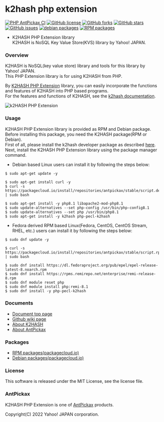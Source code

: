 k2hash php extension
====================
[![PHP AntPickax CI](https://github.com/yahoojapan/k2hash_phpext/workflows/PHP%20AntPickax%20CI/badge.svg)](https://github.com/yahoojapan/k2hash_phpext/actions)
[![GitHub license](https://img.shields.io/badge/license-MIT-blue.svg)](https://raw.githubusercontent.com/yahoojapan/k2hash_phpext/master/LICENSE)
[![GitHub forks](https://img.shields.io/github/forks/yahoojapan/k2hash_phpext.svg)](https://github.com/yahoojapan/k2hash_phpext/network)
[![GitHub stars](https://img.shields.io/github/stars/yahoojapan/k2hash_phpext.svg)](https://github.com/yahoojapan/k2hash_phpext/stargazers)
[![GitHub issues](https://img.shields.io/github/issues/yahoojapan/k2hash_phpext.svg)](https://github.com/yahoojapan/k2hash_phpext/issues)
[![debian packages](https://img.shields.io/badge/deb-packagecloud.io-844fec.svg)](https://packagecloud.io/antpickax/stable)
[![RPM packages](https://img.shields.io/badge/rpm-packagecloud.io-844fec.svg)](https://packagecloud.io/antpickax/stable)

- K2HASH PHP Extension library  
K2HASH is NoSQL Key Value Store(KVS) library by Yahoo! JAPAN.

### Overview
K2HASH is NoSQL(key value store) library and tools for this library by Yahoo! JAPAN.  
This PHP Extension library is for using K2HASH from PHP.  

By [K2HASH PHP Extension](https://php.k2hash.antpick.ax/) library, you can easily incorporate the functions and features of K2HASH into PHP based programs.  
For the features and functions of K2HASH, see the [k2hash documentation](https://k2hash.antpick.ax/).  

![k2HASH PHP Extension](https://php.k2hash.antpick.ax/images/top_k2hash_phpext.png)

### Usage
K2HASH PHP Extension library is provided as RPM and Debian package.  
Before installing this package, you need the K2HASH package(RPM or Debian).  
First of all, please install the k2hash developer package as described [here](https://k2hash.antpick.ax/usage.html).  
Next, install the K2HASH PHP Extension library using the package manager command.  

- Debian based Linux users can install it by following the steps below:  
```
$ sudo apt-get update -y

$ sudo apt-get install curl -y
$ curl -s https://packagecloud.io/install/repositories/antpickax/stable/script.deb.sh | sudo bash

$ sudo apt-get install -y php8.1 libapache2-mod-php8.1
$ sudo update-alternatives --set php-config /usr/bin/php-config8.1
$ sudo update-alternatives --set php /usr/bin/php8.1
$ sudo apt-get install -y k2hash php-pecl-k2hash
```
- Fedora derived RPM based Linux(Fedora, CentOS, CentOS Stream, RHEL, etc.) users can install it by following the steps below:
```
$ sudo dnf update -y

$ curl -s https://packagecloud.io/install/repositories/antpickax/stable/script.rpm.sh | sudo bash

$ sudo dnf install https://dl.fedoraproject.org/pub/epel/epel-release-latest-8.noarch.rpm
$ sudo dnf install https://rpms.remirepo.net/enterprise/remi-release-8.rpm
$ sudo dnf module reset php
$ sudo dnf module install php:remi-8.1
$ sudo dnf install -y php-pecl-k2hash
```

### Documents
- [Document top page](https://php.k2hash.antpick.ax/)
- [Github wiki page](https://github.com/yahoojapan/k2hash_phpext/wiki)
- [About K2HASH](https://k2hash.antpick.ax/)
- [About AntPickax](https://antpick.ax/)

### Packages
- [RPM packages(packagecloud.io)](https://packagecloud.io/antpickax/stable)
- [Debian packages(packagecloud.io)](https://packagecloud.io/antpickax/stable)

### License
This software is released under the MIT License, see the license file.

### AntPickax
K2HASH PHP Extension is one of [AntPickax](https://antpick.ax/) products.

Copyright(C) 2022 Yahoo! JAPAN corporation.

